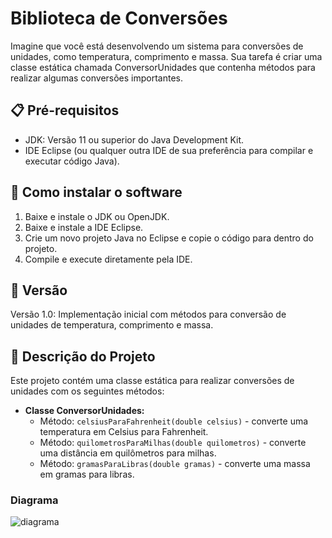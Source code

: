 # Biblioteca de Conversões

Imagine que você está desenvolvendo um sistema para conversões de unidades, como temperatura, comprimento e massa. Sua tarefa é criar uma classe estática chamada ConversorUnidades que contenha métodos para realizar algumas conversões importantes.

## 📋 Pré-requisitos

- JDK: Versão 11 ou superior do Java Development Kit.
- IDE Eclipse (ou qualquer outra IDE de sua preferência para compilar e executar código Java).

## 🔧 Como instalar o software

1. Baixe e instale o JDK ou OpenJDK.
2. Baixe e instale a IDE Eclipse.
3. Crie um novo projeto Java no Eclipse e copie o código para dentro do projeto.
4. Compile e execute diretamente pela IDE.

## 📌 Versão

Versão 1.0: Implementação inicial com métodos para conversão de unidades de temperatura, comprimento e massa.

## 📝 Descrição do Projeto

Este projeto contém uma classe estática para realizar conversões de unidades com os seguintes métodos:

- **Classe ConversorUnidades:**
  - Método: `celsiusParaFahrenheit(double celsius)` - converte uma temperatura em Celsius para Fahrenheit.
  - Método: `quilometrosParaMilhas(double quilometros)` - converte uma distância em quilômetros para milhas.
  - Método: `gramasParaLibras(double gramas)` - converte uma massa em gramas para libras.

### Diagrama

![diagrama](diretorio/imagens/print.png)

